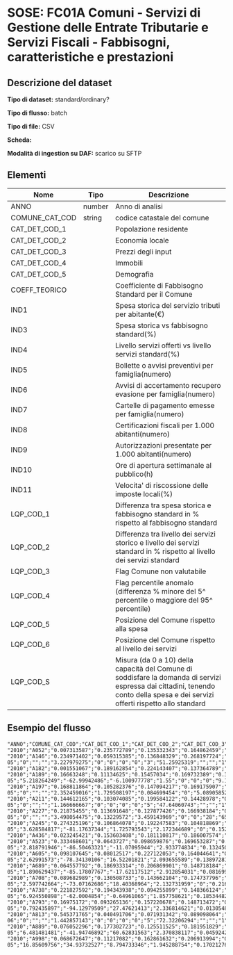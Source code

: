 # SOSE: FC01A Comuni - Servizi di Gestione delle Entrate Tributarie e Servizi Fiscali - Fabbisogni, caratteristiche e prestazioni

## Descrizione del dataset


**Tipo di dataset:** standard/ordinary?

**Tipo di flusso:** batch

**Tipo di file:** CSV

**Scheda:** 

**Modalità di ingestion su DAF:** scarico su SFTP


## Elementi

| Nome | Tipo   | Descrizione                     |
|------|--------|---------------------------------|
| ANNO | number | Anno di analisi  |
| COMUNE_CAT_COD | string  | codice catastale del comune |
| CAT_DET_COD_1 |  | Popolazione residente |
| CAT_DET_COD_2 |  | Economia locale |
| CAT_DET_COD_3 |  | Prezzi degli input |
| CAT_DET_COD_4 |  | Immobili |
| CAT_DET_COD_5 |  | Demografia |
| COEFF_TEORICO |  | Coefficiente di Fabbisogno Standard per il Comune |
| IND1 |  | Spesa storica del servizio tributi per abitante(€)
| IND3 |  | Spesa storica vs fabbisogno standard(%)
| IND4 |  | Livello servizi offerti vs livello servizi standard(%)
| IND5 |  | Bollette o avvisi preventivi per famiglia(numero)
| IND6 |  | Avvisi di accertamento recupero evasione per famiglia(numero)
| IND7 |  | Cartelle di pagamento emesse per famiglia(numero)
| IND8 |  | Certificazioni fiscali per 1.000 abitanti(numero)
| IND9 |  | Autorizzazioni presentate per 1.000 abitanti(numero)
| IND10 |  | Ore di apertura settimanale al pubblico(h)
| IND11 |  | Velocita' di riscossione delle imposte locali(%)
| LQP_COD_1 |  | Differenza tra spesa storica e fabbisogno standard in % rispetto al fabbisogno standard |
| LQP_COD_2 |  | Differenza tra livello dei servizi storico e livello dei servizi standard in % rispetto al livello dei servizi standard |
| LQP_COD_3 |  | Flag Comune non valutabile |
| LQP_COD_4 |  | Flag percentile anomalo (differenza % minore del 5^ percentile o maggiore del 95^ percentile) |
| LQP_COD_5 |  | Posizione del Comune rispetto alla spesa |
| LQP_COD_6 |  | Posizione del Comune rispetto al livello dei servizi |
| LQP_COD_S |  | Misura (da 0 a 10) della capacità del Comune di soddisfare la domanda di servizi espressa dai cittadini, tenendo conto della spesa e dei servizi offerti rispetto allo standard |


## Esempio del flusso

```
"ANNO";"COMUNE_CAT_COD";"CAT_DET_COD_1";"CAT_DET_COD_2";"CAT_DET_COD_3";"CAT_DET_COD_4";"CAT_DET_COD_5";"COEFF_TEORICO";"IND1";"IND3";"IND4";"IND5";"IND6";"IND7";"IND8";"IND9";"IND10";"IND11";"LQP_COD_1";"LQP_COD_2";"LQP_COD_3";"LQP_COD_4";"LQP_COD_5";"LQP_COD_6";"LQP_COD_S"
"2010";"A052";"0.007313587";"0.235772789";"0.135332343";"0.164862459";"0.456718822";"0.000447123";"24.19918256";"123.7291836";"-1.039833441";"2.06306402";"0.301305871";"0";"0";"9.535918627";"28";"66.63739663";"123.7291836";"-1.039833441";"0";"0";"10";"5";"3.4"
"2010";"A146";"0.234971402";"0.059315385";"0.136848329";"0.268197724";"0.30066716";"1.91594E-05";"0";"";"";"3.227979275";"0";"0";"0";"0";"3";"51.25925319";"";"";"1";"0";"";"";""
"2010";"A182";"0.001551067";"0.189162854";"0.224143407";"0.137364789";"0.447777882";"0.002147441";"5.483805041";"-51.21791919";"-12.52593872";"0.907493742";"0.021473027";"0.014330662";"0";"20.7450818";"20";"53.59840254";"-51.21791919";"-12.52593872";"0";"0";"3";"3";"5"
"2010";"A189";"0.16663248";"0.11134625";"0.15457034";"0.169732389";"0.397718541";"2.18993E-05";"5.218264249";"-62.99942486";"-6.100977778";"1.55";"0";"0";"0";"9.114583333";"24";"48.28275414";"-62.99942486";"-6.100977778";"0";"0";"3";"4";"5.6"
"2010";"A197";"0.168811864";"0.105282376";"0.147094217";"0.169175907";"0.409635635";"2.11263E-05";"0";"";"";"2.352459016";"1.729508197";"0.084699454";"0";"5.089058524";"36";"55.98040363";"";"";"1";"0";"";"";""
"2010";"A211";"0.144612165";"0.103074085";"0.199584122";"0.14428978";"0.408439848";"2.34414E-05";"0";"";"";"1.166666667";"0";"0";"0";"0";"5";"47.64060743";"";"";"1";"0";"";"";""
"2010";"A227";"0.21875455";"0.113691648";"0.127877426";"0.166938184";"0.372738193";"1.79462E-05";"0";"";"";"3.498054475";"0.13229572";"3.459143969";"0";"0";"28";"65.2994094";"";"";"1";"0";"";"";""
"2010";"A245";"0.274325196";"0.106864078";"0.192247583";"0.104818869";"0.321744273";"1.47337E-05";"3.628584817";"-81.17637344";"1.725793543";"2.172344689";"0";"0.152304609";"0";"0";"15";"72.95438276";"-81.17637344";"1.725793543";"0";"0";"2";"6";"7.2"
"2010";"A436";"0.023245421";"0.153603408";"0.181110817";"0.186007574";"0.45603278";"0.000145397";"1.128722045";"-90.22532708";"2.340367278";"2.064886786";"0.131463332";"0.060831362";"0";"24.33090024";"11";"69.35020841";"-90.22532708";"2.340367278";"0";"0";"1";"6";"7.6"
"2010";"A523";"0.333468601";"0.0643727";"0.098659876";"0.169653287";"0.333845536";"1.25196E-05";"2.818791946";"-86.50463321";"-11.07095944";"2.933774834";"0.132450331";"0";"0";"6.802721088";"18";"10.44435532";"-86.50463321";"-11.07095944";"0";"0";"2";"4";"6"
"2010";"A605";"0.098107645";"0.08012517";"0.227122053";"0.164044641";"0.430600491";"3.47788E-05";"2.62991573";"-78.34130106";"16.52201821";"2.093655589";"0.13897281";"0";"0";"14.5631068";"30";"71.06839865";"-78.34130106";"16.52201821";"0";"0";"2";"8";"8.4"
"2010";"A689";"0.064557792";"0.186933314";"0.206869901";"0.148718184";"0.392920809";"5.42121E-05";"1.890629437";"-85.17807767";"-17.62117512";"2.912854031";"0.081699346";"0.202614379";"0";"4.730368969";"6";"57.23370383";"-85.17807767";"-17.62117512";"0";"0";"2";"3";"5.4"
"2010";"A708";"0.089682989";"0.130508733";"0.143662104";"0.174737796";"0.461408377";"3.43831E-05";"2.597742664";"-73.07162686";"18.40368964";"2.132731959";"0";"0.216494845";"0";"0.559910414";"14";"65.83245236";"-73.07162686";"18.40368964";"0";"0";"2";"8";"8.4"
"2010";"A738";"0.221827592";"0.194343938";"0.094255899";"0.148366124";"0.341206447";"1.83631E-05";"6.924550898";"-62.0004854";"-0.64961065";"1.857758621";"0.185344828";"0.560344828";"21.36752137";"12.82051282";"25";"72.30461195";"-62.0004854";"-0.64961065";"0";"0";"3";"5";"6.2"
"2010";"A793";"0.16975172";"0.093265136";"0.157220678";"0.148713472";"0.431048994";"2.11788E-05";"0.792435897";"-94.12979509";"27.47621413";"2.336814621";"0.01305483";"1.34464752";"0";"11.65803109";"24";"59.55832315";"-94.12979509";"27.47621413";"0";"0";"1";"9";"9.4"
"2010";"A813";"0.545371765";"0.040491706";"0.071931342";"0.089098064";"0.253107123";"7.89692E-06";"0";"";"";"1.442857143";"0";"0";"0";"0";"5";"72.32206294";"";"";"1";"0";"";"";""
"2010";"A889";"0.076052296";"0.177302723";"0.125511525";"0.181951829";"0.439181627";"4.3656E-05";"6.481481481";"-41.94746892";"60.62831563";"2.370838117";"0.045924225";"0";"0";"10.36806636";"30";"116.7282076";"-41.94746892";"60.62831563";"0";"2";"4";"10";"8.8"
"2010";"A998";"0.068672647";"0.11217082";"0.162861632";"0.206913994";"0.449380907";"5.04777E-05";"16.85609756";"34.93732527";"8.794733346";"1.945288754";"0.170212766";"1.38804458";"0";"15.8808933";"8";"52.32286678";"34.93732527";"8.794733346";"0";"0";"7";"7";"5.8"

```

